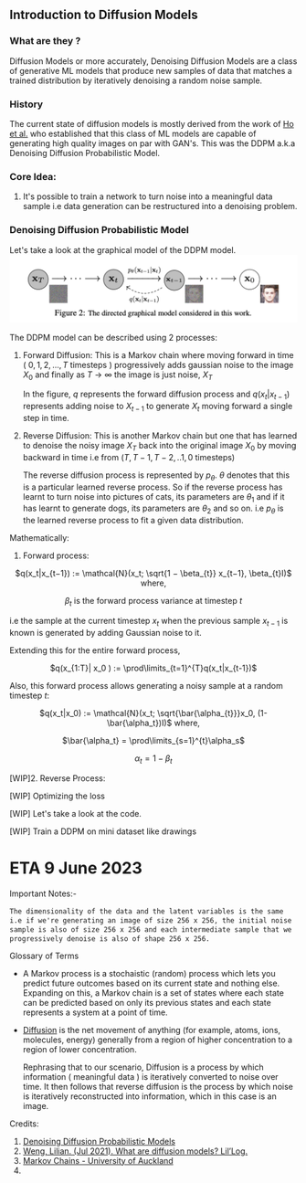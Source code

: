 ## Introduction to Diffusion Models

### What are they ?

Diffusion Models or more accurately, Denoising Diffusion Models are a class of generative ML models that produce new samples of data that matches a trained distribution by iteratively denoising a random noise sample.

### History

The current state of diffusion models is mostly derived from the work of [Ho et al.](https://arxiv.org/abs/2006.11239) who established that this class of ML models are capable of generating high quality images on par with GAN's. This was the DDPM a.k.a Denoising Diffusion Probabilistic Model.

### Core Idea:
1. It's possible to train a network to turn noise into a meaningful data sample i.e data generation can be restructured into a denoising problem.

### Denoising Diffusion Probabilistic Model

Let's take a look at the graphical model of the DDPM model.
![Figure 2 - Ho et al.](assets/ddpm_figure_2.png)

The DDPM model can be described using 2 processes:

1. Forward Diffusion: This is a Markov chain where moving forward in time ( $0, 1, 2,...,T$ timesteps ) progressively adds gaussian noise to the image $X_0$ and finally as $T$ -> $\infty$ the image is just noise, $X_T$

    In the figure, $q$ represents the forward diffusion process and $q(x_t|x_{t-1})$ represents adding noise to $X_{t-1}$ to generate $X_t$ moving forward a single step in time.

2. Reverse Diffusion: This is another Markov chain but one that has learned to denoise the noisy image $X_T$ back into the original image $X_0$ by moving backward in time i.e from $(T, T-1,T-2,..1,0$ timesteps)

    The reverse diffusion process is represented by $p_{\theta}$. $\theta$ denotes that this is a particular learned reverse process. So if the reverse process has learnt to turn noise into pictures of cats, its parameters are $\theta_1$ and if it has learnt to generate dogs, its parameters are $\theta_2$ and so on. i.e $p_{\theta}$ is the learned reverse process to fit a given data distribution.

Mathematically:

1. Forward process:

<div align='center'>

$q(x_t|x_{t−1}) := \mathcal{N}(x_t; \sqrt{1 − \beta_{t}} x_{t−1}, \beta_{t}I)$
where,

$\beta_{t}$ is the forward process variance at timestep $t$

</div>

i.e the sample at the current timestep $x_t$ when the previous sample $x_{t-1}$ is known is generated by adding Gaussian noise to it. 

Extending this for the entire forward process,
<div align='center'>

$q(x_{1:T}| x_0 ) := \prod\limits_{t=1}^{T}q(x_t|x_{t-1})$


</div>

Also, this forward process allows generating a noisy sample at a random timestep $t$:

<div align='center'>

$q(x_t|x_0) := \mathcal{N}(x_t; \sqrt{\bar{\alpha_{t}}}x_0, (1-\bar{\alpha_t})I)$ where,

$\bar{\alpha_t} = \prod\limits_{s=1}^{t}\alpha_s$ 

$\alpha_t = 1-\beta_t$
</div>

[WIP]2. Reverse Process:

<!-- Placeholder for the math for reverse process -->

[WIP] Optimizing the loss

[WIP] Let's take a look at the code.
<!-- Link the code to DDPM pipeline huggingface-->
<!-- Explore the ddpm sampler in deep -->

[WIP] Train a DDPM on mini dataset like drawings

# ETA 9 June 2023


Important Notes:-
```
The dimensionality of the data and the latent variables is the same i.e if we're generating an image of size 256 x 256, the initial noise sample is also of size 256 x 256 and each intermediate sample that we progressively denoise is also of shape 256 x 256.
```
Glossary of Terms

* A Markov process is a stochaistic (random) process which lets you predict future outcomes based on its current state and nothing else. Expanding on this, a Markov chain is a set of states where each state can be predicted based on only its previous states and each state represents a system at a point of time.

* [Diffusion](https://en.wikipedia.org/wiki/Diffusion) is the net movement of anything (for example, atoms, ions, molecules, energy) generally from a region of higher concentration to a region of lower concentration.

    Rephrasing that to our scenario, Diffusion is a process by which information ( meaningful data ) is iteratively converted to noise over time. It then follows that reverse diffusion is the process by which noise is iteratively reconstructed into information, which in this case is an image.

Credits:
1. [Denoising Diffusion Probabilistic Models](https://arxiv.org/abs/2006.11239)
2. [Weng, Lilian. (Jul 2021). What are diffusion models? Lil’Log.](https://lilianweng.github.io/posts/2021-07-11-diffusion-models/)
3. [Markov Chains - University of Auckland](https://www.stat.auckland.ac.nz/~fewster/325/notes/ch8.pdf)
4. 